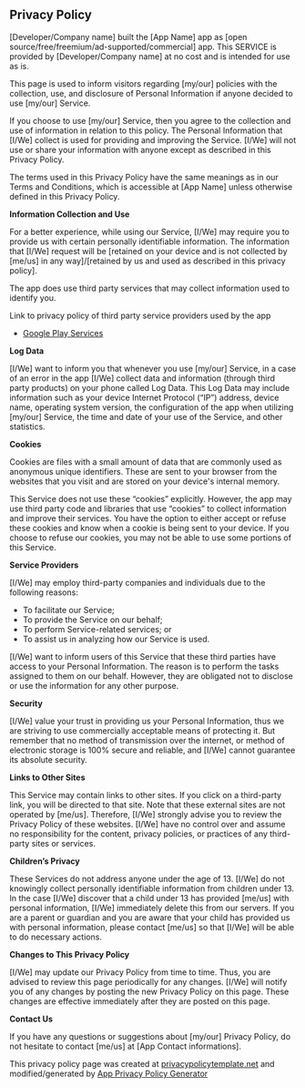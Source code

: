 ## Privacy Policy

[Developer/Company name] built the [App Name] app as [open source/free/freemium/ad-supported/commercial] app. This SERVICE is provided by [Developer/Company name] at no cost and is intended for use as is.

This page is used to inform visitors regarding [my/our] policies with the collection, use, and disclosure of Personal Information if anyone decided to use [my/our] Service.

If you choose to use [my/our] Service, then you agree to the collection and use of information in relation to this policy. The Personal Information that [I/We] collect is used for providing and improving the Service. [I/We] will not use or share your information with anyone except as described in this Privacy Policy.

The terms used in this Privacy Policy have the same meanings as in our Terms and Conditions, which is accessible at [App Name] unless otherwise defined in this Privacy Policy.

**Information Collection and Use**

For a better experience, while using our Service, [I/We] may require you to provide us with certain personally identifiable information. The information that [I/We] request will be [retained on your device and is not collected by [me/us] in any way]/[retained by us and used as described in this privacy policy].

The app does use third party services that may collect information used to identify you.

Link to privacy policy of third party service providers used by the app

*   [Google Play Services](https://www.google.com/policies/privacy/)

**Log Data**

[I/We] want to inform you that whenever you use [my/our] Service, in a case of an error in the app [I/We] collect data and information (through third party products) on your phone called Log Data. This Log Data may include information such as your device Internet Protocol (“IP”) address, device name, operating system version, the configuration of the app when utilizing [my/our] Service, the time and date of your use of the Service, and other statistics.

**Cookies**

Cookies are files with a small amount of data that are commonly used as anonymous unique identifiers. These are sent to your browser from the websites that you visit and are stored on your device's internal memory.

This Service does not use these “cookies” explicitly. However, the app may use third party code and libraries that use “cookies” to collect information and improve their services. You have the option to either accept or refuse these cookies and know when a cookie is being sent to your device. If you choose to refuse our cookies, you may not be able to use some portions of this Service.

**Service Providers**

[I/We] may employ third-party companies and individuals due to the following reasons:

*   To facilitate our Service;
*   To provide the Service on our behalf;
*   To perform Service-related services; or
*   To assist us in analyzing how our Service is used.

[I/We] want to inform users of this Service that these third parties have access to your Personal Information. The reason is to perform the tasks assigned to them on our behalf. However, they are obligated not to disclose or use the information for any other purpose.

**Security**

[I/We] value your trust in providing us your Personal Information, thus we are striving to use commercially acceptable means of protecting it. But remember that no method of transmission over the internet, or method of electronic storage is 100% secure and reliable, and [I/We] cannot guarantee its absolute security.

**Links to Other Sites**

This Service may contain links to other sites. If you click on a third-party link, you will be directed to that site. Note that these external sites are not operated by [me/us]. Therefore, [I/We] strongly advise you to review the Privacy Policy of these websites. [I/We] have no control over and assume no responsibility for the content, privacy policies, or practices of any third-party sites or services.

**Children’s Privacy**

These Services do not address anyone under the age of 13. [I/We] do not knowingly collect personally identifiable information from children under 13\. In the case [I/We] discover that a child under 13 has provided [me/us] with personal information, [I/We] immediately delete this from our servers. If you are a parent or guardian and you are aware that your child has provided us with personal information, please contact [me/us] so that [I/We] will be able to do necessary actions.

**Changes to This Privacy Policy**

[I/We] may update our Privacy Policy from time to time. Thus, you are advised to review this page periodically for any changes. [I/We] will notify you of any changes by posting the new Privacy Policy on this page. These changes are effective immediately after they are posted on this page.

**Contact Us**

If you have any questions or suggestions about [my/our] Privacy Policy, do not hesitate to contact [me/us] at [App Contact informations].

This privacy policy page was created at [privacypolicytemplate.net](https://privacypolicytemplate.net) and modified/generated by [App Privacy Policy Generator](https://app-privacy-policy-generator.firebaseapp.com/)